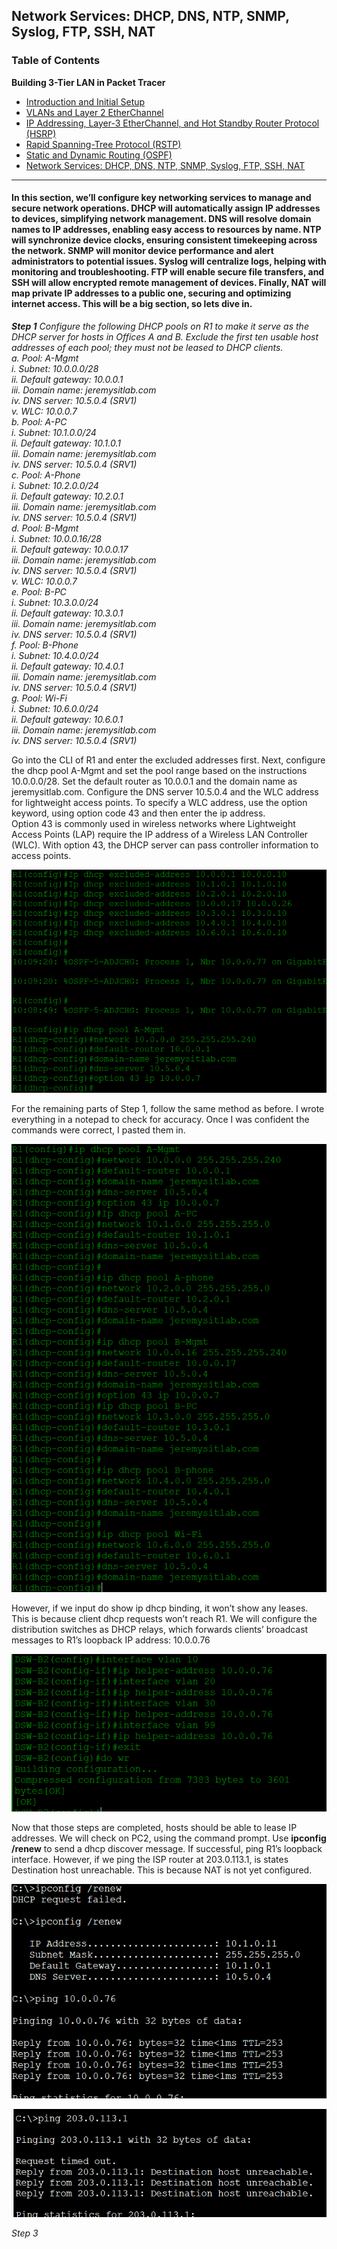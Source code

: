 ## Network Services: DHCP, DNS, NTP, SNMP, Syslog, FTP, SSH, NAT  

### Table of Contents

 <b>Building 3-Tier LAN in Packet Tracer</b>  
  - [Introduction and Initial Setup](https://github.com/GSecAwareness/LAN/blob/main/README.md)  
  - [VLANs and Layer 2 EtherChannel](https://github.com/GSecAwareness/LAN/blob/main/part2/part2.md)
  - [IP Addressing, Layer-3 EtherChannel, and Hot Standby Router Protocol (HSRP)](https://github.com/GSecAwareness/LAN/blob/main/part3/part3.md)
  - [Rapid Spanning-Tree Protocol (RSTP)](https://github.com/GSecAwareness/LAN/blob/main/part4/part4.md)  
  - [Static and Dynamic Routing (OSPF)](https://github.com/GSecAwareness/LAN/blob/main/part5/part5.md) 
  - [Network Services: DHCP, DNS, NTP, SNMP, Syslog, FTP, SSH, NAT](https://github.com/GSecAwareness/LAN/edit/main/part6/part6.md)
---

#### In this section, we’ll configure key networking services to manage and secure network operations. DHCP will automatically assign IP addresses to devices, simplifying network management. DNS will resolve domain names to IP addresses, enabling easy access to resources by name. NTP will synchronize device clocks, ensuring consistent timekeeping across the network. SNMP will monitor device performance and alert administrators to potential issues. Syslog will centralize logs, helping with monitoring and troubleshooting. FTP will enable secure file transfers, and SSH will allow encrypted remote management of devices. Finally, NAT will map private IP addresses to a public one, securing and optimizing internet access. This will be a big section, so lets dive in. 

***Step 1*** *Configure the following DHCP pools on R1 to make it serve as the DHCP server for hosts in Offices A and B. Exclude the first ten usable host addresses of each pool; they must not be leased to DHCP clients.*  
*a. Pool: A-Mgmt  
   i. Subnet: 10.0.0.0/28  
   ii. Default gateway: 10.0.0.1  
   iii. Domain name: jeremysitlab.com  
   iv. DNS server: 10.5.0.4 (SRV1)  
   v. WLC: 10.0.0.7  
b. Pool: A-PC  
   i. Subnet: 10.1.0.0/24  
   ii. Default gateway: 10.1.0.1  
   iii. Domain name: jeremysitlab.com  
   iv. DNS server: 10.5.0.4 (SRV1)  
c. Pool: A-Phone  
   i. Subnet: 10.2.0.0/24  
   ii. Default gateway: 10.2.0.1  
   iii. Domain name: jeremysitlab.com  
   iv. DNS server: 10.5.0.4 (SRV1)  
d. Pool: B-Mgmt  
   i. Subnet: 10.0.0.16/28  
   ii. Default gateway: 10.0.0.17  
   iii. Domain name: jeremysitlab.com  
   iv. DNS server: 10.5.0.4 (SRV1)  
   v. WLC: 10.0.0.7   
e. Pool: B-PC  
   i. Subnet: 10.3.0.0/24  
   ii. Default gateway: 10.3.0.1  
   iii. Domain name: jeremysitlab.com  
   iv. DNS server: 10.5.0.4 (SRV1)  
f. Pool: B-Phone  
   i. Subnet: 10.4.0.0/24  
   ii. Default gateway: 10.4.0.1   
   iii. Domain name: jeremysitlab.com  
   iv. DNS server: 10.5.0.4 (SRV1)  
g. Pool: Wi-Fi  
   i. Subnet: 10.6.0.0/24  
   ii. Default gateway: 10.6.0.1  
   iii. Domain name: jeremysitlab.com  
   iv. DNS server: 10.5.0.4 (SRV1)*    

Go into the CLI of R1 and enter the excluded addresses first. Next, configure the dhcp pool A-Mgmt and set the pool range based on the instructions 10.0.0.0/28. Set the default router as 10.0.0.1 and the domain name as jeremysitlab.com. Configure the DNS server 10.5.0.4 and the WLC address for lightweight access points. To specify a WLC address, use the option keyword, using option code 43 and then enter the ip address.   
Option 43 is commonly used in wireless networks where Lightweight Access Points (LAP) require the IP address of a Wireless LAN Controller (WLC). With option 43, the DHCP server can pass controller information to access points.  

![get-content](https://github.com/GSecAwareness/LAN/blob/main/part6/1%20dhcp.PNG)  
   
For the remaining parts of Step 1, follow the same method as before. I wrote everything in a notepad to check for accuracy. Once I was confident the commands were correct, I pasted them in.  

![get-content](https://github.com/GSecAwareness/LAN/blob/main/part6/2%20dhcp.PNG)     

However, if we input do show ip dhcp binding, it won’t show any leases. This is because client dhcp requests won’t reach R1. We will configure the distribution switches as DHCP relays, which forwards clients’ broadcast messages to R1’s loopback IP address: 10.0.0.76  

![get-content](https://github.com/GSecAwareness/LAN/blob/main/part6/3%20dhcp.PNG)   

Now that those steps are completed, hosts should be able to lease IP addresses. We will check on PC2, using the command prompt. Use **ipconfig /renew** to send a dhcp discover message. If successful, ping R1’s loopback interface.  However, if we ping the ISP router at 203.0.113.1, is states Destination host unreachable. This is because NAT is not yet configured.  

![get-content](https://github.com/GSecAwareness/LAN/blob/main/part6/4%20ipconfig%20renew.PNG)  

![get-content](https://github.com/GSecAwareness/LAN/blob/main/part6/5%20ISP.PNG)  

*Step 3*

